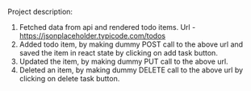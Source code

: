 Project description:
1. Fetched data from api and rendered todo items. Url - https://jsonplaceholder.typicode.com/todos
2. Added todo item, by making dummy POST call to the above url and saved the item in react state by clicking on add task button.
3. Updated the item, by making dummy PUT call to the above url.
4. Deleted an item, by making dummy DELETE call to the above url by clicking on delete task button.
